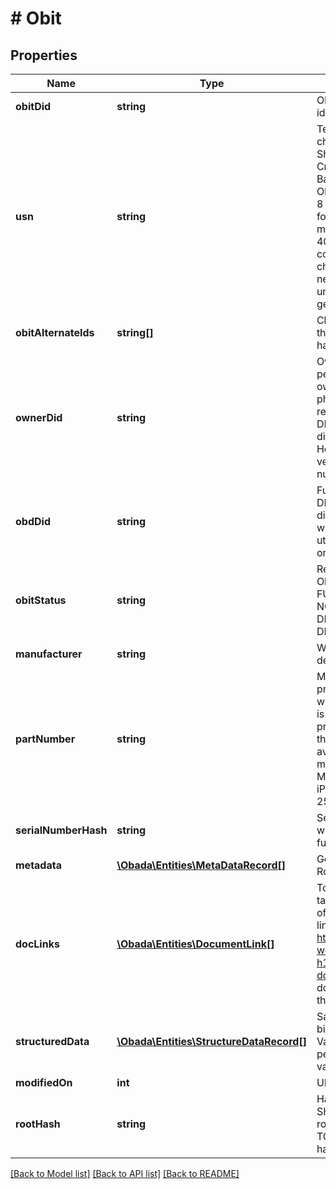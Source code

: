 # # Obit

## Properties

Name | Type | Description | Notes
------------ | ------------- | ------------- | -------------
**obitDid** | **string** | OBADA decentralized identifier | [optional]
**usn** | **string** | Test An 8-12 character “URL Shortened” obit. Create the USN by Base(58) encoding the OBIT ID. Take the first 8 characters. Check for duplicates. With 16 million OBITs there is a 40% chance of collision. If so, add 4 characters. Repeat as necessary until a unique USN is generated. | [optional]
**obitAlternateIds** | **string[]** | Client generated things. First hash + last hash | [optional]
**ownerDid** | **string** | Owner is the person/entity that owns the obit and the physical asset it represents. Format is a DID like did:obada:owner:1234. However in the current version only test numbers will be used. |
**obdDid** | **string** | Future use. The OBD DID is formatted like did:obada:obd:1234, which represents a utility token tracking orders and proofs. | [optional]
**obitStatus** | **string** | Represent available Obit statuses:   - FUNCTIONAL   - NON_FUNCTIONAL   - DISPOSED   - STOLEN   - DISABLED_BY_OWNER | [optional]
**manufacturer** | **string** | Waiting more specific details from Rohi |
**partNumber** | **string** | Manufacturer provided. In cases where no part number is provided for the product, use model, or the most specific ID available from the manufacturer. MWCN2LL/A (an iPhone 11 Pro, Silver, 256GB, model A2160) |
**serialNumberHash** | **string** | Serial number hashed with sha256 hash function |
**metadata** | [**\Obada\Entities\MetaDataRecord[]**](MetaDataRecord.md) | Get description from Rohi | [optional]
**docLinks** | [**\Obada\Entities\DocumentLink[]**](DocumentLink.md) | To generate this link, take an SHA-256 hash of the document, and link to it as https://www.some-website.com?h1&#x3D;hash-of-document. Note this does not yet adhere to the hashlink standard. | [optional]
**structuredData** | [**\Obada\Entities\StructureDataRecord[]**](StructureDataRecord.md) | Same as metadata but bigger. Key (string) &#x3D;&gt; Value (string) (hash per line sha256(key + value)) | [optional]
**modifiedOn** | **int** | UNIX timestamp | [optional]
**rootHash** | **string** | Hash calculated by SHA256 (previous Obit root hash + Obit data). TODO: Discuss root hash with Rohi. | [optional]

[[Back to Model list]](../../README.md#models) [[Back to API list]](../../README.md#endpoints) [[Back to README]](../../README.md)
